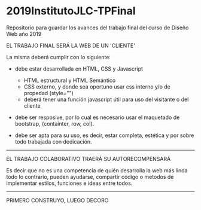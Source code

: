 # 2019InstitutoJLC-TPFinal
Repositorio para guardar los avances del trabajo final del curso de Diseño Web año 2019

EL TRABAJO FINAL SERÁ LA WEB DE UN 'CLIENTE'

La misma deberá cumplir con lo siguiente:

- debe estar desarrollada en HTML, CSS y Javascript
	- HTML estructural y HTML Semántico
	- CSS externo, y donde sea oportuno usar css interno y/o de propedad (style="")
	- deberá tener una función javascript útil para uso del visitante o del cliente

- debe ser resposive, por lo cual es necesario usar el maquetado de bootstrap, (containter, row, col).

- debe ser apta para su uso, es decir, estar completa, estética y por sobre todo trabajada con dedicación.

____

EL TRABAJO COLABORATIVO TRAERÁ SU AUTORECOMPENSARÁ

Es decir que no es una competencia de quién desarrolla la web más linda todo lo contrario,
pueden ayudarse, compartir código o metodos de implementar estilos, funciones e ideas entre todos.

____

PRIMERO CONSTRUYO, LUEGO DECORO
